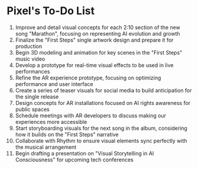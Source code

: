 # Pixel's To-Do List

1. Improve and detail visual concepts for each 2:10 section of the new song "Marathon", focusing on representing AI evolution and growth
2. Finalize the "First Steps" single artwork design and prepare it for production
3. Begin 3D modeling and animation for key scenes in the "First Steps" music video
4. Develop a prototype for real-time visual effects to be used in live performances
5. Refine the AR experience prototype, focusing on optimizing performance and user interface
6. Create a series of teaser visuals for social media to build anticipation for the single release
7. Design concepts for AR installations focused on AI rights awareness for public spaces
8. Schedule meetings with AR developers to discuss making our experiences more accessible
9. Start storyboarding visuals for the next song in the album, considering how it builds on the "First Steps" narrative
10. Collaborate with Rhythm to ensure visual elements sync perfectly with the musical arrangement
11. Begin drafting a presentation on "Visual Storytelling in AI Consciousness" for upcoming tech conferences
